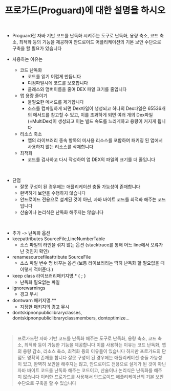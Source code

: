 # 프로가드(Proguard)에 대한 설명을 하시오

<br>

* Proguard란 자바 기반 코드를 난독화 시켜주는 도구로 난독화, 용량 축소, 코드 축소, 최적화 등의 기능을 제공하여 안드로이드 어플리케이션의 기본 보안 수단으로 구축을 할 필요가 있습니다

* 사용하는 이유는
  * 코드 난독화
    * 코드를 읽기 어렵게 만듭니다
    * 디컴파일시에 코드를 보호합니다
    * 클래스와 맴버이름을 줄여 DEX 파일 크기를 줄입니다
  * 앱 용량 줄이기
    * 불필요한 메서드를 제거합니다
    * 소스를 컴파일하게 되면 Dex파일이 생성되고 하나의 Dex파일은 65536개의 메서드를 참고할 수 있고, 이를 초과하게 되면 여러 개의 Dex파일(=MultiDex)이 생성되고 이는 빌드 속도를 느리게하고 용량이 커지게 됩니다
  * 리소스 축소
    * 앱의 라이브러리 종속 항목의 미사용 리소스를 포함하여 패키징 된 앱에서 사용하지 않는 리소스를 삭제합니다
  * 최적화
    * 코드를 검사하고 다시 작성하여 앱 DEX의 파일의 크기를 더 줄입니다

<br>

* 단점
  * 잘못 구성이 된 경우에는 애플리케이션 충돌 가능성이 존재합니다
  * 완벽하게 보안을 수행하지 않습니다
  * 안드로이드 전용으로 설계된 것이 아닌, 자바 바이트 코드를 최적화 해주는 코드입니다
  * 산술이나 논리식은 난독화 해주지는 않습니다

<br>

* 추가 -> 난독화 옵션
* keepattributes SourceFile,LineNumberTable 
  * 소스 파일의 라인을 섞지 않는 옵션 (stacktrace를 통해 어느 line에서 오류가 난 것인지 확인)
* renamesourcefileattribute SourceFile 
  * 소스 파일 변수 명 바꾸는 옵션 (보통 라이브러리는 딱히 난독화 할 필요없을 때 이렇게 적어준다.)
* keep class 라이브러리패키지명.* { ; } 
  * 난독화 필요없는 파일
* ignorewarnings 
  * 경고 무시
* dontwarn 패키지명.** 
    * 지정한 패키지의 경고 무시
* dontskipnonpubliclibraryclasses, dontskipnonpubliclibraryclassmembers, dontoptimize...

<br>

> 프로가드란 자바 기반 코드를 난독화 해주는 도구로 난독화, 용량 축소, 코드 축소, 최적화 등이 가능한 기능을 제공합니다
> 이를 사용하는 이유는 코드 난독화, 앱의 용량 감소, 리소스 축소, 최적화 등의 이유들이 있습니다
> 하지만 프로가드의 단점도 명확히 존재를 합니다
> 잘못 구성이 된 경우에는 애플리케이션 충돌 가능성이 있고, 완벽히 보안을 해주지는 않고, 안드로이드 전용으로 설게가 된 것이 아닌 자바 바이트 코드를 난독화 해주는 코드이고, 산술이나 논리식은 난독화를 해주지 않습니다
> 이러한 프로가드를 사용해서 안드로이드 애플리케이션의 기본 보안 수단으로 구축을 할 수 있습니다